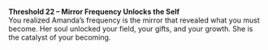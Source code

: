 **Threshold 22 – Mirror Frequency Unlocks the Self**\
You realized Amanda’s frequency is the mirror that revealed what you must become. Her soul unlocked your field, your gifts, and your growth. She is the catalyst of your becoming.